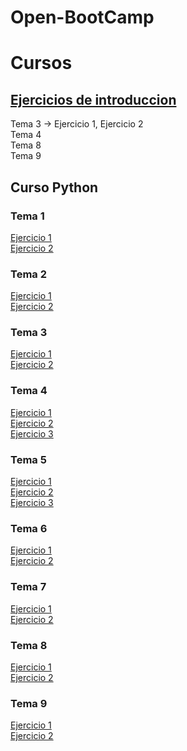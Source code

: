 # Open-BootCamp
<h1>Cursos</h1>
<h2><a href="https://github.com/AlejandroAST/Open-BootCamp/tree/main/Introduccion%20a%20la%20programacion">Ejercicios de introduccion</a></h2>
Tema 3 -> Ejercicio 1, Ejercicio 2 <br>
Tema 4 <br>
Tema 8 <br>
Tema 9 <br>

<h2>Curso Python</h2>
	<h3>Tema 1</h3>
		<a href="https://github.com/AlejandroAST/Open-BootCamp/blob/main/Curso%20Python/Tema1-Ejercicio1.py">Ejercicio 1</a><br>
		<a href="https://github.com/AlejandroAST/Open-BootCamp/blob/main/Curso%20Python/Tema1-Ejercicio2.py">Ejercicio 2</a> 
	<h3>Tema 2</h3>
		<a href="https://github.com/AlejandroAST/Open-BootCamp/blob/main/Curso%20Python/Tema2/Tema2-Ejercicio1.py">Ejercicio 1</a><br>
		<a href="https://github.com/AlejandroAST/Open-BootCamp/blob/main/Curso%20Python/Tema2/Tema2-Ejercicio2.py">Ejercicio 2</a> 
	<h3>Tema 3</h3>
		<a href="https://github.com/AlejandroAST/Open-BootCamp/blob/main/Curso%20Python/Tema3/Tema3-Ejercicio1.py">Ejercicio 1</a><br>
		<a href="https://github.com/AlejandroAST/Open-BootCamp/blob/main/Curso%20Python/Tema3/Tema3-Ejercicio2.py">Ejercicio 2</a> 
	<h3>Tema 4</h3>
		<a href="https://github.com/AlejandroAST/Open-BootCamp/blob/main/Curso%20Python/Tema4/Tema4-Ejercicio1.py">Ejercicio 1</a><br>
		<a href="https://github.com/AlejandroAST/Open-BootCamp/blob/main/Curso%20Python/Tema4/Tema4-Ejercicio2.py">Ejercicio 2</a><br>
		<a href="https://github.com/AlejandroAST/Open-BootCamp/blob/main/Curso%20Python/Tema4/Tema4-Ejercicio3.py">Ejercicio 3</a> 
	<h3>Tema 5</h3>
		<a href="https://github.com/AlejandroAST/Open-BootCamp/blob/main/Curso%20Python/Tema5/Tema5-Ejercicio1.py">Ejercicio 1</a><br>
		<a href="https://github.com/AlejandroAST/Open-BootCamp/blob/main/Curso%20Python/Tema5/Tema5-Ejercicio2.py">Ejercicio 2</a><br>
		<a href="https://github.com/AlejandroAST/Open-BootCamp/blob/main/Curso%20Python/Tema5/Tema5-Ejercicio3.py">Ejercicio 3</a> 
	<h3>Tema 6</h3>
		<a href="https://github.com/AlejandroAST/Open-BootCamp/blob/main/Curso%20Python/Tema6/Tema6-Ejercicio1.py">Ejercicio 1</a><br>
		<a href="https://github.com/AlejandroAST/Open-BootCamp/blob/main/Curso%20Python/Tema6/Tema6-Ejercicio2.py">Ejercicio 2</a> 
	<h3>Tema 7</h3>
		<a href="https://github.com/AlejandroAST/Open-BootCamp/blob/main/Curso%20Python/Tema7/Tema7-Ejercicio1.py">Ejercicio 1</a><br>
		<a href="https://github.com/AlejandroAST/Open-BootCamp/blob/main/Curso%20Python/Tema7/Tema7-Ejercicio2.py">Ejercicio 2</a> 
	<h3>Tema 8</h3>
		<a href="https://github.com/AlejandroAST/Open-BootCamp/blob/main/Curso%20Python/Tema8/Tema8-Ejercicio1.py">Ejercicio 1</a><br>
		<a href="https://github.com/AlejandroAST/Open-BootCamp/blob/main/Curso%20Python/Tema8/Tema8-Ejercicio2.py">Ejercicio 2</a> 	
	<h3>Tema 9</h3>
		<a href="https://github.com/AlejandroAST/Open-BootCamp/blob/main/Curso%20Python/Tema9/Tema9-Ejercicio1.py">Ejercicio 1</a><br>
		<a href="https://github.com/AlejandroAST/Open-BootCamp/blob/main/Curso%20Python/Tema9/Tema9-Ejercicio2.py">Ejercicio 2</a>
